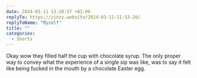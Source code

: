 ```yaml
---
date: 2024-03-11 13:20:57 +01:00
replyTo: https://zinzy.website/2024-03-11-11-53-26/
replyToName: "Myself"
title: ""
categories:
  - Shorts
---
```


Okay wow they filled half the cup with chocolate syrup. The only proper way to convey what the experience of a single sip was like, was to say it felt like being fucked in the mouth by a chocolate Easter egg.
